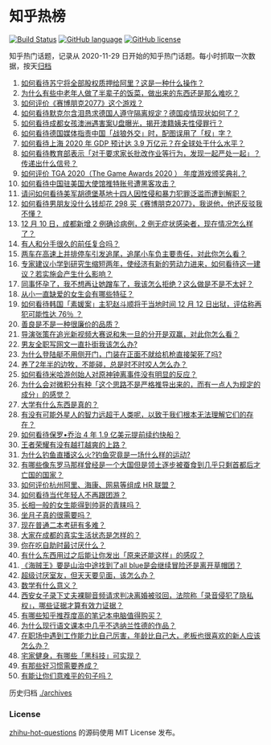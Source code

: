 # 知乎热榜
[![Build Status](https://github.com/ToWeLong/zhihu-hot-questions/workflows/CI/badge.svg)](https://github.com/ToWeLong/zhihu-hot-questions/actions)
[![GitHub language](https://img.shields.io/badge/language-golang-orange.svg)](https://golang.org/)
[![GitHub license](https://img.shields.io/github/license/ToWeLong/zhihu-hot-questions)](https://github.com/ToWeLong/zhihu-hot-questions/blob/main/LICENSE)

知乎热门话题，记录从 2020-11-29 日开始的知乎热门话题。每小时抓取一次数据，按天[归档](./archives)

<!-- BEGIN -->

1. [如何看待苏宁将全部股权质押给阿里？这是一种什么操作？](https://www.zhihu.com/question/434233129)
1. [为什么有些中老年人做了半辈子的饭菜，做出来的东西还是那么难吃？](https://www.zhihu.com/question/433723927)
1. [如何评价《赛博朋克2077》这个游戏？](https://www.zhihu.com/question/434143828)
1. [如何看待默克尔含泪恳求德国人遵守隔离规定？德国疫情现状如何了？](https://www.zhihu.com/question/434179948)
1. [如何看待成都女孩澳洲遇害案U盘曝光，揭开澳籍姨夫性侵罪行？](https://www.zhihu.com/question/434223269)
1. [如何看待德国媒体指责中国「战狼外交」时，配图误用了「杈」字？](https://www.zhihu.com/question/434300881)
1. [如何看待上海 2020 年 GDP 预计达 3.9 万亿元？在全球处于什么水平？](https://www.zhihu.com/question/434241272)
1. [如何看待教育部表示「对于要求家长批改作业等行为，发现一起严处一起」？传递出什么信号？](https://www.zhihu.com/question/434174869)
1. [如何评价 TGA 2020（The Game Awards 2020 ） 年度游戏颁奖典礼？](https://www.zhihu.com/question/434229209)
1. [如何看待中国驻美国大使馆推特账号遭黑客攻击？](https://www.zhihu.com/question/434199178)
1. [请问如何看待美军胡德堡基地十四人因性侵和暴力犯罪泛滥而遭到解职？](https://www.zhihu.com/question/434150642)
1. [如何看待男朋友没什么钱却花 298 买《赛博朋克2077》，我说他，他还反驳我不懂？](https://www.zhihu.com/question/395466027)
1. [12 月 10 日，成都新增 2 例确诊病例，2 例无症状感染者，现在情况怎么样了？](https://www.zhihu.com/question/434262049)
1. [有人和分手很久的前任复合吗？](https://www.zhihu.com/question/346192910)
1. [两车在高速上并排停车引发追尾，追尾小车负主要责任，对此你怎么看？](https://www.zhihu.com/question/434032959)
1. [专家建议小学到研究生缩短两年，使经济有新的劳动力进来，如何看待这一建议？若实施会产生什么影响？](https://www.zhihu.com/question/434298030)
1. [同事怀孕了，我不想再让她蹭车了，我该怎么拒绝？这么做是不是不太好？](https://www.zhihu.com/question/423335938)
1. [从小一直缺爱的女生会有哪些特征？](https://www.zhihu.com/question/279159280)
1. [如何看待韩国「素媛案」主犯赵斗顺将于当地时间 12 月 12 日出狱，评估称再犯可能性达 76％ ？](https://www.zhihu.com/question/434190788)
1. [善良是不是一种很廉价的品质？](https://www.zhihu.com/question/25673349)
1. [导演张策在追光新视频大赛说和朱一旦的分开是双赢，对此你怎么看？](https://www.zhihu.com/question/434180014)
1. [男友全职写网文一直扑街我该怎么办?](https://www.zhihu.com/question/434119518)
1. [为什么登陆艇不用侧开门，门装在正面不就给机枪直接架死了吗?](https://www.zhihu.com/question/431852718)
1. [养了2年半的边牧，不能碰，总是时不时咬人怎么办？](https://www.zhihu.com/question/433519463)
1. [如何看待米哈游创始人对原神钟离事件没有明显的反应？](https://www.zhihu.com/question/434066279)
1. [为什么会对微积分有种「这个思路不是严格推导出来的，而有一点人为规定的成分」的感觉？](https://www.zhihu.com/question/432533424)
1. [大学有什么东西是真的？](https://www.zhihu.com/question/430807321)
1. [有没有可能外星人的智力远超于人类呢，以致于我们根本无法理解它们的存在？](https://www.zhihu.com/question/433695554)
1. [如何看待保罗•乔治 4 年 1.9 亿美元提前续约快船？](https://www.zhihu.com/question/434303891)
1. [王者荣耀有没有越打越爽的上路？](https://www.zhihu.com/question/424873560)
1. [为什么钓鱼直播这么火?钓鱼究竟是一场什么样的运动?](https://www.zhihu.com/question/434175623)
1. [有哪些像东罗马那样曾经是一个大国但是领土逐步被蚕食到几乎只剩首都后才亡国的国家？](https://www.zhihu.com/question/433023905)
1. [如何评价杭州阿里、海康、网易等组成 HR 联盟？](https://www.zhihu.com/question/434158902)
1. [如何看待当代年轻人不再跟团游？](https://www.zhihu.com/question/434013799)
1. [长相一般的女生能得到帅哥的青睐吗？](https://www.zhihu.com/question/410986119)
1. [坐月子真的很需要吗？](https://www.zhihu.com/question/430742837)
1. [现在普通二本考研有多难？](https://www.zhihu.com/question/358015382)
1. [大家在成都的真实生活状态是怎样的？](https://www.zhihu.com/question/410535427)
1. [你在吃自助时最讨厌什么？](https://www.zhihu.com/question/63212359)
1. [有什么东西用过之后能让你发出「原来还能这样」的感叹？](https://www.zhihu.com/question/434215060)
1. [《海贼王》要是山治中途找到了all blue是会继续冒险还是离开草帽团？](https://www.zhihu.com/question/430991503)
1. [超级讨厌室友，但天天要见面，该怎么办？](https://www.zhihu.com/question/304591156)
1. [数学有什么意义？](https://www.zhihu.com/question/434292355)
1. [西安女子录下丈夫裸聊音频请求判决离婚被驳回，法院称「录音侵犯了隐私权」，哪些证据才算有效力证据？](https://www.zhihu.com/question/434315896)
1. [有哪些知乎推荐度高的笔记本电脑值得购买？](https://www.zhihu.com/question/350706982)
1. [为什么现行语文课本中几乎不选纳兰性德的作品？](https://www.zhihu.com/question/27292549)
1. [在职场中遇到工作能力比自己厉害，年龄比自己大，老板也很喜欢的新人应该怎么办？](https://www.zhihu.com/question/430654899)
1. [宅家健身，有哪些「黑科技」可实现？](https://www.zhihu.com/question/434052792)
1. [有那些好习惯需要养成？](https://www.zhihu.com/question/431242009)
1. [有能让你们意难平的句子吗？](https://www.zhihu.com/question/432380775)

<!-- END -->

历史归档 [./archives](./archives)


### License
[zhihu-hot-questions](https://github.com/towelong/zhihu-hot-questions) 的源码使用 MIT License 发布。